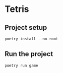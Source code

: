 <!--
 * @Author         : yanyongyu
 * @Date           : 2020-05-14 22:26:04
 * @LastEditors    : yanyongyu
 * @LastEditTime   : 2020-05-14 22:28:37
 * @Description    : None
 * @GitHub         : https://github.com/yanyongyu
-->

# Tetris

## Project setup

```shell
poetry install --no-root
```

## Run the project

```shell
poetry run game
```
